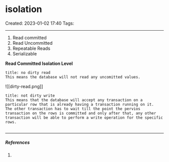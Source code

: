 # isolation
Created: 2023-01-02 17:40
Tags: 
____

1. Read committed
2. Read Uncommitted
3. Repeatable Reads
4. Serializable


__Read Committed Isolation Level__

```ad-note
title: no dirty read
This means the database will not read any uncomitted values.
```

![[dirty-read.png]]

```ad-note
title: not dirty write
This means that the database will accept any transaction on a particular row that is already having a transaction running on it.
The other transaction has to wait till the point the pervios transaction on the rows is committed and only after that, any other transaction will be able to perform a write operation for the specific rows.
```



```ad-
```
_____
##### References
1.

